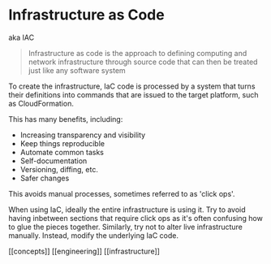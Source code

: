 # Infrastructure as Code

aka IAC

> Infrastructure as code is the approach to defining computing and network infrastructure through source code that can then be treated just like any software system

To create the infrastructure, IaC code is processed by a system that turns their definitions into commands that are issued to the target platform, such as CloudFormation.

This has many benefits, including:
- Increasing transparency and visibility
- Keep things reproducible
- Automate common tasks
- Self-documentation
- Versioning, diffing, etc.
- Safer changes

This avoids manual processes, sometimes referred to as 'click ops'.

When using IaC, ideally the entire infrastructure is using it. Try to avoid having inbetween sections that require click ops as it's often confusing how to glue the pieces together. Similarly, try not to alter live infrastructure manually. Instead, modify the underlying IaC code.

[[concepts]]
[[engineering]]
[[infrastructure]]